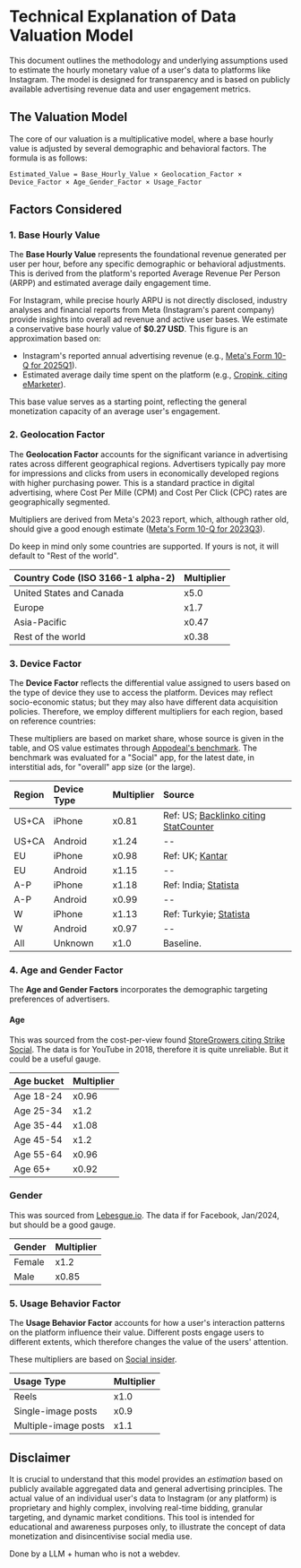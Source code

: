 # Technical Explanation of Data Valuation Model

This document outlines the methodology and underlying assumptions used to estimate the hourly monetary value of a user's data to platforms like Instagram. The model is designed for transparency and is based on publicly available advertising revenue data and user engagement metrics.

## The Valuation Model

The core of our valuation is a multiplicative model, where a base hourly value is adjusted by several demographic and behavioral factors. The formula is as follows:

```
Estimated_Value = Base_Hourly_Value × Geolocation_Factor × Device_Factor × Age_Gender_Factor × Usage_Factor
```

## Factors Considered

### 1. Base Hourly Value

The **Base Hourly Value** represents the foundational revenue generated per user per hour, before any specific demographic or behavioral adjustments. This is derived from the platform's reported Average Revenue Per Person (ARPP) and estimated average daily engagement time.

For Instagram, while precise hourly ARPU is not directly disclosed, industry analyses and financial reports from Meta (Instagram's parent company) provide insights into overall ad revenue and active user bases. We estimate a conservative base hourly value of **$0.27 USD**. This figure is an approximation based on:

*   Instagram's reported annual advertising revenue (e.g., [Meta's Form 10-Q for 2025Q1](https://d18rn0p25nwr6d.cloudfront.net/CIK-0001326801/69c84e73-5862-4f7e-b0c5-823310c5bb43.pdf)).
*   Estimated average daily time spent on the platform (e.g., [Cropink, citing eMarketer](https://cropink.com/time-spent-on-instagram-statistics)).

This base value serves as a starting point, reflecting the general monetization capacity of an average user's engagement.

### 2. Geolocation Factor

The **Geolocation Factor** accounts for the significant variance in advertising rates across different geographical regions. Advertisers typically pay more for impressions and clicks from users in economically developed regions with higher purchasing power. This is a standard practice in digital advertising, where Cost Per Mille (CPM) and Cost Per Click (CPC) rates are geographically segmented.

Multipliers are derived from Meta's 2023 report, which, although rather old, should give a good enough estimate ([Meta's Form 10-Q for 2023Q3](https://www.sec.gov/Archives/edgar/data/1326801/000132680123000103/meta-20230930.htm)).

Do keep in mind only some countries are supported. If yours is not, it will default to "Rest of the world".

| Country Code (ISO 3166-1 alpha-2) | Multiplier | 
| :--------------------------------- | :--------- | 
| United States and Canada           | x5.0       | 
| Europe                             | x1.7       | 
| Asia-Pacific                       | x0.47      | 
| Rest of the world                  | x0.38      | 

### 3. Device Factor

The **Device Factor** reflects the differential value assigned to users based on the type of device they use to access the platform. Devices may reflect socio-economic status; but they may also have different data acquisition policies. Therefore, we employ different multipliers for each region, based on reference countries: 

These multipliers are based on market share, whose source is given in the table, and OS value estimates through [Appodeal's benchmark](https://appodeal.com/benchmarks/). The benchmark was evaluated for a "Social" app, for the latest date, in interstitial ads, for "overall" app size (or the large).

|Region  | Device Type | Multiplier | Source        |
| :----- | :---------- | :--------- | :------------ |
|US+CA| iPhone | x0.81       | Ref: US; [Backlinko citing StatCounter](https://backlinko.com/iphone-vs-android-statistics#i-phone-vs-android-market-share-in-the-us)|
|US+CA| Android     | x1.24       | -- |
|EU| iPhone | x0.98       | Ref: UK; [Kantar](https://www.kantar.com/campaigns/smartphone-os-market-share)|
|EU| Android     | x1.15       | -- |
|A-P| iPhone | x1.18       | Ref: India; [Statista](https://www.statista.com/statistics/1440084/india-apple-and-android-phones-market-share/)|
|A-P| Android     | x0.99       | -- |
|W| iPhone | x1.13       | Ref: Turkyie; [Statista](https://www.statista.com/statistics/1316551/turkey-market-share-of-mobile-operating-systems/)|
|W| Android     | x0.97       | -- |
|All | Unknown     | x1.0       | Baseline. |

### 4. Age and Gender Factor

The **Age and Gender Factors** incorporates the demographic targeting preferences of advertisers. 

#### Age 
This was sourced from the cost-per-view found [StoreGrowers citing Strike Social](https://www.storegrowers.com/youtube-ads-benchmarks/). The data is for YouTube in 2018, therefore it is quite unreliable. But it could be a useful gauge.

| Age bucket | Multiplier |
| :------------------ | :--------- | 
| Age 18-24           | x0.96      | 
| Age 25-34           | x1.2       | 
| Age 35-44           | x1.08      | 
| Age 45-54           | x1.2       | 
| Age 55-64           | x0.96      | 
| Age 65+             | x0.92      | 

### Gender
This was sourced from [Lebesgue.io](https://lebesgue.io/facebook-ads/facebook-cpm-by-gender). The data if for Facebook, Jan/2024, but should be a good gauge.

| Gender | Multiplier |
| :------------------ | :--------- | 
| Female              | x1.2       | 
| Male                | x0.85      | 


### 5. Usage Behavior Factor

The **Usage Behavior Factor** accounts for how a user's interaction patterns on the platform influence their value. Different posts engage users to different extents, which therefore changes the value of the users' attention.

These multipliers are based on [Social insider](https://www.socialinsider.io/social-media-benchmarks/instagram).

| Usage Type          | Multiplier |
| :------------------ | :--------- | 
| Reels               | x1.0       |
| Single-image posts  | x0.9       | 
| Multiple-image posts | x1.1      | 

## Disclaimer

It is crucial to understand that this model provides an *estimation* based on publicly available aggregated data and general advertising principles. The actual value of an individual user's data to Instagram (or any platform) is proprietary and highly complex, involving real-time bidding, granular targeting, and dynamic market conditions. This tool is intended for educational and awareness purposes only, to illustrate the concept of data monetization and disincentivise social media use.

Done by a LLM + human who is not a webdev.
